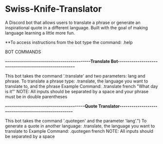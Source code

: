 # Swiss-Knife-Translator
A Discord bot that allows users to translate a phrase or generate an inspirational quote in a different language. Built with the goal of making language learning a little more fun.

**To access instructions from the bot type the command: .help

BOT COMMANDS

**-------------------------------------------Translate Bot-------------------------------------------------------**

This bot takes the command '.translate' and two parameters: lang and phrase.
To translate a phrase type: .translate, the language you want to translate to, and the phrase
Example Command: .translate french "What day is it"'
NOTE: All inputs should be separated by a space and your phrase must be in double parentheses

**----------------------------------------Quote Translator-----------------------------------------------------**

This bot takes the command '.quotegen' and the parameter 'lang'.")
To generate a quote in another language: .translate, the language you want to translate to
Example Command: .quotegen french
NOTE: All inputs should be separated by a space
